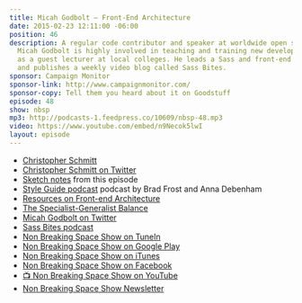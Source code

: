 ```yaml
---
title: Micah Godbolt — Front-End Architecture
date: 2015-02-23 12:11:00 -06:00
position: 46
description: A regular code contributor and speaker at worldwide open source events,
  Micah Godbolt is highly involved in teaching and training new developers, sometimes
  as a guest lecturer at local colleges. He leads a Sass and front-end meetup in Portland
  and publishes a weekly video blog called Sass Bites.
sponsor: Campaign Monitor
sponsor-link: http://www.campaignmonitor.com/
sponsor-copy: Tell them you heard about it on Goodstuff
episode: 48
show: nbsp
mp3: http://podcasts-1.feedpress.co/10609/nbsp-48.mp3
video: https://www.youtube.com/embed/n9Necok5lwI
layout: episode
---
```


* [Christopher Schmitt](http://Christopher.org)
* [Christopher Schmitt on Twitter](https://twitter.com/teleject)
*  [Sketch notes](https://twitter.com/samkap/status/569325916016369664) from this episode
*  [Style Guide podcast](styleguides.io/podcast/) podcast by Brad Frost and Anna Debenham
*  [Resources on Front-end Architecture](https://github.com/micahgodbolt/front-end-architecture)
*  [The Specialist-Generalist Balance](http://alistapart.com/article/the-specialist-generalist-balance)
*  [Micah Godbolt on Twitter](https://twitter.com/micahgodbolt)
*  [Sass Bites podcast](http://youtube.com/SassBites)
* [Non Breaking Space Show on TuneIn](http://tunein.com/radio/Non-Breaking-Space-Show-p885155/)
* [Non Breaking Space Show on Google Play](https://playmusic.app.goo.gl/?ibi=com.google.PlayMusic&isi=691797987&ius=googleplaymusic&link=https://play.google.com/music/m/Iw5ik6iwalo5vmda5rqyrotdney?t%3DNon_Breaking_Space_Show%26pcampaignid%3DMKT-na-all-co-pr-mu-pod-16)
* [Non Breaking Space Show on iTunes](https://itunes.apple.com/ca/podcast/non-breaking-space-show/id507162981?mt=2&ign-mpt=uo%3D4)
* [Non Breaking Space Show on Facebook](https://www.facebook.com/nbsptv)
* [📺 Non Breaking Space Show on YouTube](https://www.youtube.com/channel/UC--mqA75V3CM8hxId0l7e_g?sub_confirmation=1)
* [Non Breaking Space Show Newsletter](http://newsletter.nonbreakingspace.tv/)
